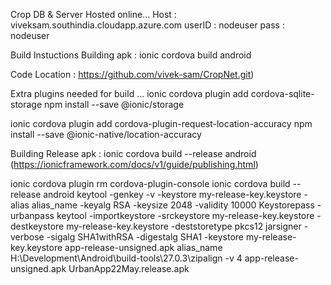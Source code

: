 Crop DB & Server Hosted online... 
Host : viveksam.southindia.cloudapp.azure.com 
userID : nodeuser 
pass : nodeuser

Build Instuctions Building apk : ionic cordova build android 


Code Location : https://github.com/vivek-sam/CropNet.git)

Extra plugins needed for build ...
ionic cordova plugin add cordova-sqlite-storage
npm install --save @ionic/storage

ionic cordova plugin add cordova-plugin-request-location-accuracy
npm install --save @ionic-native/location-accuracy

Building Release apk : ionic cordova build --release android (https://ionicframework.com/docs/v1/guide/publishing.html)

ionic cordova plugin rm cordova-plugin-console
ionic cordova build --release android
keytool -genkey -v -keystore my-release-key.keystore -alias alias_name -keyalg RSA -keysize 2048 -validity 10000
Keystorepass - urbanpass
keytool -importkeystore -srckeystore my-release-key.keystore -destkeystore my-release-key.keystore -deststoretype pkcs12
jarsigner -verbose -sigalg SHA1withRSA -digestalg SHA1 -keystore my-release-key.keystore app-release-unsigned.apk alias_name
H:\Development\Android\build-tools\27.0.3\zipalign -v 4 app-release-unsigned.apk UrbanApp22May.release.apk

